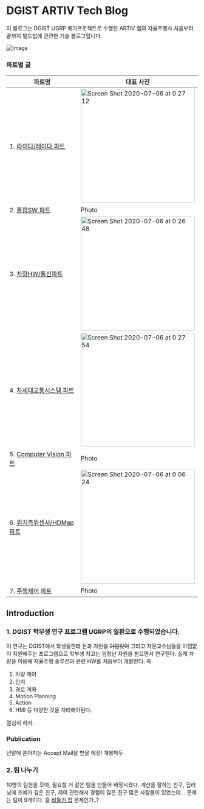 # DGIST ARTIV Tech Blog
이 블로그는 DGIST UGRP 메가프로젝트로 수행된 ARTIV 랩의 자율주행차 처음부터 끝까지 빌드업에 관련한 기술 블로그입니다.

![image](https://user-images.githubusercontent.com/25432456/86535519-dfeb8d80-bf1b-11ea-92e1-6f214ff5af19.png)


### 파트별 글<br>
|  파트명  | 대표 사진  |   
|----|----|
| 1. [라이다/레이다 파트](./teams/lidar/)| <img width="300" alt="Screen Shot 2020-07-06 at 0 27 12" src="https://user-images.githubusercontent.com/25432456/86536194-a23d3380-bf20-11ea-9376-3cc6ce634297.png"> |   
|  2. [통합SW 파트](./teams/integratedsw/index.md) | Photo  |   
|3. [차량HW/통신파트](./teams/hw&comms/)|<img width="300" alt="Screen Shot 2020-07-06 at 0 26 48" src="https://user-images.githubusercontent.com/25432456/86536061-a3219580-bf1f-11ea-8ebe-dedd29422c78.png"> |   
|   4. [차세대교통시스템 파트](./teams/transport_system/index.md)  |   <img width="300" alt="Screen Shot 2020-07-06 at 0 27 54" src="https://user-images.githubusercontent.com/25432456/86536192-9ea9ac80-bf20-11ea-80fe-7887eddcbfd1.png">  |   
|   5. [Computer Vision 파트](/teams/vision/index.md) | Photo |   
|   6. [위치측위센서/HDMap 파트](./teams/hdmap/) | <img width="300" alt="Screen Shot 2020-07-06 at 0 06 24" src="https://user-images.githubusercontent.com/25432456/86535622-90599180-bf1c-11ea-957a-e1b064909e63.png"> |   
|7. [주행제어 파트](./teams/Control&Planning/index.md) | Photo |   

## Introduction
### 1. DGIST 학부생 연구 프로그램 UGRP의 일환으로 수행되었습니다.
이 연구는 DGIST에서 학생들한테 돈과 자원을 ~~아낌있이~~ 그리고 자문교수님들을 아낌없이 지원해주는 프로그램으로 학부생 치고는 엄청난 자원을 받으면서 연구한다.
실제 차량을 이용해 자율주행 솔루션과 관련 HW를 처음부터 개발한다. 즉
1. 차량 제어   
2. 인지   
3. 경로 계획   
4. Motion Planning   
5. Action   
6. HMI 등    다양한 것을 처리해야된다.

열심히 하자.

### Publication
년말에 쏟아지는 Accept Mail을 받을 예정! 개봉박두


### 2. 팀 나누기
10명의 팀원을 모아, 필요할 거 같은 팀을 만들어 배정시켰다. 계산을 잘하는 친구, 딥러닝에 조예가 깊은 친구, 제어 관련해서 경험이 많은 친구
많은 사람들이 있었는데... 문제는 팀이 9개이다. 흠 [비둘기 집](http://contents.kocw.or.kr/KOCW/document/2016/duksung/leesangjune/28.pdf) 문제인가..?
